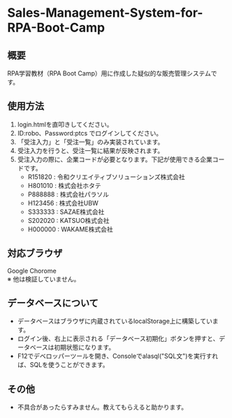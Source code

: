 # Sales-Management-System-for-RPA-Boot-Camp
## 概要  
RPA学習教材（RPA Boot Camp）用に作成した疑似的な販売管理システムです。  
  
## 使用方法  
1. login.htmlを直叩きしてください。  
2. ID:robo、Password:ptcs でログインしてください。 
3. 「受注入力」と「受注一覧」のみ実装されています。
4. 受注入力を行うと、受注一覧に結果が反映されます。
5. 受注入力の際に、企業コードが必要となります。下記が使用できる企業コードです。
    * R151820 : 令和クリエイティブソリューションズ株式会社
    * H801010 : 株式会社ホタテ
    * P888888 : 株式会社パラソル
    * H123456 : 株式会社UBW
    * S333333 : SAZAE株式会社
    * S202020 : KATSUO株式会社
    * H000000 : WAKAME株式会社

## 対応ブラウザ
Google Chorome  
※ 他は検証していません。

## データベースについて
* データベースはブラウザに内蔵されているlocalStorage上に構築しています。
* ログイン後、右上に表示される「データベース初期化」ボタンを押すと、データベースは初期状態になります。
* F12でデベロッパーツールを開き、Consoleでalasql("SQL文")を実行すれば、SQLを使うことができます。

## その他
* 不具合があったらすみません。教えてもらえると助かります。
